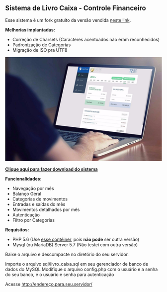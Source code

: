 ## Sistema de Livro Caixa - Controle Financeiro

Esse sistema é um fork gratuito da versão vendida [neste link](https://temdetudoscript.com/item/Script-Php-Livro-Caixa-%252d-Simple-Lc-%252d-100%25.html).

**Melhorias implantadas:**
* Correção de Charsets (Caracteres acentuados não eram reconhecidos)
* Padronização de Categorias
* Migração de ISO pra UTF8

![](https://raw.githubusercontent.com/AprendendoLinux/livro-caixa/main/img/all/controle-financeiro.jpg)

**[Clique aqui para fazer download do sistema](https://github.com/AprendendoLinux/livro-caixa/releases/download/1.3/livro-caixa.tar.gz)**

**Funcionalidades:**
* Navegação por mês
* Balanço Geral
* Categorias de movimentos
* Entradas e saídas do mês
* Movimentos detalhados por mês
* Autenticação
* Filtro por Categorias

**Requisitos:**
* PHP 5.6 (Use [esse contêiner](https://hub.docker.com/r/aprendendolinux/php5.6.40-apache), pois **não pode** ser outra versão)
* Mysql (ou MariaDB) Server 5.7 (Não testei com outra versão)

Baixe o arquivo e descompacte no diretório do seu servidor.

Importe o arquivo sql/livro_caixa.sql em seu gerenciador de banco de dados do MySQL
Modifique o arquivo config.php com o usuário e a senha do seu banco, e o usuário e senha para autenticação

Acesse http://endereço.para.seu.servidor/
